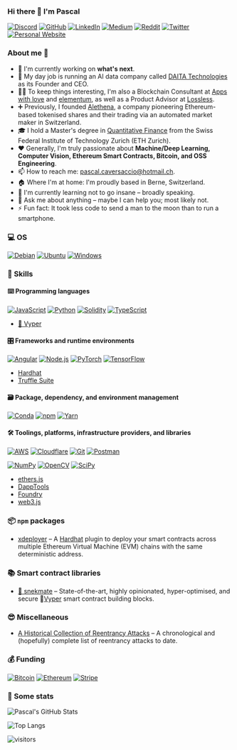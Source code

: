 ### Hi there 👋 I'm Pascal

<p> 
    <a href="https://discordapp.com/users/pcaversaccio#0707" target="_blank"><img alt="Discord"
        src="https://img.shields.io/badge/Discord-7289DA?style=for-the-badge&logo=discord&logoColor=white"/></a>
    <a href="https://github.com/pcaversaccio" target="_blank"><img alt="GitHub"
        src="https://img.shields.io/badge/GitHub-100000?style=for-the-badge&logo=github&logoColor=white"/></a>
    <a href="https://www.linkedin.com/in/pascalmarcocaversaccio" target="_blank"><img alt="LinkedIn"
        src="https://img.shields.io/badge/linkedin-%230077B5.svg?&style=for-the-badge&logo=linkedin&logoColor=white"/></a>
    <a href="https://medium.com/@pcaversaccio" target="_blank"><img alt="Medium"
        src="https://img.shields.io/badge/medium-%2312100E.svg?&style=for-the-badge&logo=medium&logoColor=white"/></a>
    <a href="https://www.reddit.com/user/pcaversaccio" target="_blank"><img alt="Reddit"
        src="https://img.shields.io/badge/Reddit-FF4500?style=for-the-badge&logo=reddit&logoColor=white"/></a>
    <a href="https://twitter.com/pcaversaccio" target="_blank"><img alt="Twitter"
        src="https://img.shields.io/badge/Twitter-1DA1F2?style=for-the-badge&logo=twitter&logoColor=white"/></a>
    <a href="https://pcaversaccio.com" target="_blank"><img alt="Personal Website"
        src="https://img.shields.io/badge/website-2F3C51?style=for-the-badge&logo=Website&logoColor=white"/></a>
</p>

### About me 💯

- 🔭 I'm currently working on **what's next**.
- 🔧 My day job is running an AI data company called [DAITA Technologies](https://daita.tech) as its Founder and CEO.
- 👨‍💻 To keep things interesting, I'm also a Blockchain Consultant at [Apps with love](https://appswithlove.com) and [elementum](https://www.elementum.art), as well as a Product Advisor at [Lossless](https://lossless.io).
- ➕ Previously, I founded [Alethena](https://web.archive.org/web/20190519204013/https://www.alethena.com), a company pioneering Ethereum-based tokenised shares and their trading via an automated market maker in Switzerland.
- 🎓 I hold a Master's degree in [Quantitative Finance](https://ethz.ch/en/studies/master/degree-programmes/natural-sciences-and-mathematics/quantitative-finance.html) from the Swiss Federal Institute of Technology Zurich (ETH Zurich).
- ❤️ Generally, I'm truly passionate about **Machine/Deep Learning, Computer Vision, Ethereum Smart Contracts, Bitcoin, and OSS Engineering**.
- 📫 How to reach me: [pascal.caversaccio@hotmail.ch](mailto:pascal.caversaccio@hotmail.ch).
- 🏠 Where I'm at home: I'm proudly based in Berne, Switzerland.
- 🌱 I'm currently learning not to go insane – broadly speaking.
- 💬 Ask me about anything – maybe I can help you; most likely not.
- ⚡ Fun fact: It took less code to send a man to the moon than to run a smartphone.

### 💻 OS

<p> 
    <a href="https://www.debian.org" target="_blank"><img alt="Debian"
        src="https://img.shields.io/badge/Debian-A81D33?style=for-the-badge&logo=debian&logoColor=white"/></a>
    <a href="https://ubuntu.com" target="_blank"><img alt="Ubuntu"
        src="https://img.shields.io/badge/Ubuntu-E95420?style=for-the-badge&logo=ubuntu&logoColor=white"/></a>
    <a href="https://www.microsoft.com/en-gb/windows" target="_blank"><img alt="Windows"
        src="https://img.shields.io/badge/Windows-0078D6?style=for-the-badge&logo=windows&logoColor=white"/></a>
</p>

### 🎯 Skills

#### ⌨️ Programming languages

<p>
    <a href="https://developer.mozilla.org/en-US/docs/Web/JavaScript" target="_blank"><img alt="JavaScript"
        src="https://img.shields.io/badge/JavaScript-323330?style=for-the-badge&logo=javascript&logoColor=F7DF1E"/></a>
    <a href="https://www.python.org" target="_blank"><img alt="Python"
        src="https://img.shields.io/badge/Python-3776AB?style=for-the-badge&logo=python&logoColor=white"/></a>
    <a href="https://docs.soliditylang.org" target="_blank"><img alt="Solidity"
        src="https://img.shields.io/badge/Solidity-e6e6e6?style=for-the-badge&logo=solidity&logoColor=black"/></a>
    <a href="https://www.typescriptlang.org" target="_blank"><img alt="TypeScript"
        src="https://img.shields.io/badge/TypeScript-007ACC?style=for-the-badge&logo=typescript&logoColor=white"/></a>
</p>

- [🐍 Vyper](https://vyper.readthedocs.io)

#### 🎛 Frameworks and runtime environments

<p>
    <a href="https://angular.io" target="_blank"><img alt="Angular"
        src="https://img.shields.io/badge/Angular-DD0031?style=for-the-badge&logo=angular&logoColor=white"/></a>
    <a href="https://nodejs.org" target="_blank"><img alt="Node.js"
        src="https://img.shields.io/badge/Node.js-43853D?style=for-the-badge&logo=node.js&logoColor=white"/></a>
    <a href="https://pytorch.org" target="_blank"><img alt="PyTorch"
        src="https://img.shields.io/badge/PyTorch-EE4C2C?style=for-the-badge&logo=PyTorch&logoColor=white"/></a>
    <a href="https://www.tensorflow.org" target="_blank"><img alt="TensorFlow"
        src="https://img.shields.io/badge/TensorFlow-FF6F00?style=for-the-badge&logo=tensorflow&logoColor=white"/></a>
</p>

- [Hardhat](https://hardhat.org)
- [Truffle Suite](https://trufflesuite.com)

#### 🗃 Package, dependency, and environment management

<p>
    <a href="https://docs.conda.io" target="_blank"><img alt="Conda"
        src="https://img.shields.io/badge/conda-342B029.svg?&style=for-the-badge&logo=anaconda&logoColor=white"/></a>
    <a href="https://www.npmjs.com" target="_blank"><img alt="npm"
        src="https://img.shields.io/badge/npm-CB3837?style=for-the-badge&logo=npm&logoColor=white"/></a>
    <a href="https://yarnpkg.com" target="_blank"><img alt="Yarn"
        src="https://img.shields.io/badge/Yarn-2C8EBB?style=for-the-badge&logo=yarn&logoColor=white"/></a>
</p>

#### 🛠 Toolings, platforms, infrastructure providers, and libraries

<p>
    <a href="https://aws.amazon.com" target="_blank"><img alt="AWS"
        src="https://img.shields.io/badge/Amazon_AWS-232F3E?style=for-the-badge&logo=amazon-aws&logoColor=white"/></a>
    <a href="https://www.cloudflare.com" target="_blank"><img alt="Cloudflare"
        src="https://img.shields.io/badge/Cloudflare-F38020?style=for-the-badge&logo=Cloudflare&logoColor=white"/></a>
    <a href="https://git-scm.com" target="_blank"><img alt="Git"
        src="https://img.shields.io/badge/Git-F05032?style=for-the-badge&logo=git&logoColor=white"/></a>
    <a href="https://www.postman.com" target="_blank"><img alt="Postman"
        src="https://img.shields.io/badge/Postman-FF6C37?style=for-the-badge&logo=Postman&logoColor=white"/></a>
</p>

<p>
    <a href="https://numpy.org" target="_blank"><img alt="NumPy"
        src="https://img.shields.io/badge/Numpy-777BB4?style=for-the-badge&logo=numpy&logoColor=white"/></a>
    <a href="https://opencv.org" target="_blank"><img alt="OpenCV"
        src="https://img.shields.io/badge/OpenCV-27338e?style=for-the-badge&logo=OpenCV&logoColor=white"/></a>
    <a href="https://scipy.org" target="_blank"><img alt="SciPy"
        src="https://img.shields.io/badge/SciPy-654FF0?style=for-the-badge&logo=SciPy&logoColor=white"/></a>
</p>

- [ethers.js](https://docs.ethers.io)
- [DappTools](https://github.com/dapphub/dapptools)
- [Foundry](https://github.com/gakonst/foundry)
- [web3.js](https://web3js.readthedocs.io)

### 📦 `npm` packages

- [xdeployer](https://www.npmjs.com/package/xdeployer) – A [Hardhat](https://hardhat.org) plugin to deploy your smart contracts across multiple Ethereum Virtual Machine (EVM) chains with the same deterministic address.

### 📚 Smart contract libraries

- [🐍 snekmate](https://github.com/pcaversaccio/snekmate) – State-of-the-art, highly opinionated, hyper-optimised, and secure 🐍[Vyper](https://github.com/vyperlang/vyper) smart contract building blocks.

### 😎 Miscellaneous

- [A Historical Collection of Reentrancy Attacks](https://github.com/pcaversaccio/reentrancy-attacks) – A chronological and (hopefully) complete list of reentrancy attacks to date.

### 💰 Funding

<p>
    <a href="https://bitcoin.org" target="_blank"><img alt="Bitcoin"
        src="https://img.shields.io/badge/Bitcoin-000000?style=for-the-badge&logo=bitcoin&logoColor=white"/></a>
    <a href="https://ethereum.org" target="_blank"><img alt="Ethereum"
        src="https://img.shields.io/badge/Ethereum-3C3C3D?style=for-the-badge&logo=Ethereum&logoColor=white"/></a>
    <a href="https://stripe.com" target="_blank"><img alt="Stripe"
        src="https://img.shields.io/badge/Stripe-626CD9?style=for-the-badge&logo=Stripe&logoColor=white"/></a>
</p>

### 🔎 Some stats

![Pascal's GitHub Stats](https://github-readme-stats.vercel.app/api?username=pcaversaccio&count_private=true&show_icons=true&theme=tokyonight)

![Top Langs](https://github-readme-stats.vercel.app/api/top-langs/?username=pcaversaccio&layout=compact&langs_count=8&theme=tokyonight)

![visitors](https://visitor-badge.glitch.me/badge?page_id=pcaversaccio.count_visitors)
